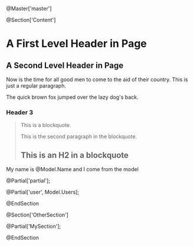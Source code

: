@Master['master']

@Section['Content']

A First Level Header in Page
====================

A Second Level Header in Page
---------------------

Now is the time for all good men to come to
the aid of their country. This is just a
regular paragraph.

The quick brown fox jumped over the lazy
dog's back.

### Header 3

> This is a blockquote.
> 
> This is the second paragraph in the blockquote.
>
> ## This is an H2 in a blockquote

My name is @Model.Name and I come from the model

@Partial['partial'];

@Partial['user', Model.Users];

@EndSection


@Section['OtherSection']

@Partial['MySection'];

@EndSection

